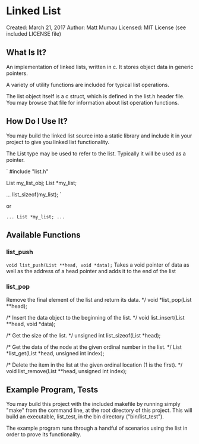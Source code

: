 # Linked List
Created:  March 21, 2017
Author:   Matt Mumau
Licensed: MIT License (see included LICENSE file)

## What Is It?
An implementation of linked lists, written in c. It stores object data in 
generic pointers.

A variety of utility functions are included for typical list operations.

The list object itself is a c struct, which is defined in the list.h header 
file. You may browse that file for information about list operation functions.

## How Do I Use It?
You may build the linked list source into a static library and include it in
your project to give you linked list functionality. 

The List type may be used to refer to the list. Typically it will be used as a
pointer.

`
#include "list.h"

List my_list_obj;
List *my_list;

...
list_sizeof(my_list);
`

or

`
...
List *my_list;
...
`

## Available Functions

### list_push
`void list_push(List **head, void *data);`
Takes a void pointer of data as well as the address of a head pointer and adds
it to the end of the list

### list_pop
 Remove the final element of the list and return its data.
 */
void *list_pop(List **head);

/*
 Insert the data object to the beginning of the list.
 */
void list_insert(List **head, void *data);

/*
 Get the size of the list.
 */
unsigned int list_sizeof(List *head);

/*
 Get the data of the node at the given ordinal number in the list.
 */
List *list_get(List *head, unsigned int index);

/*
 Delete the item in the list at the given ordinal location (1 is the first).
 */
void list_remove(List **head, unsigned int index);


## Example Program, Tests
You may build this project with the included makefile by running simply "make"
from the command line, at the root directory of this project. This will build
an executable, list_test, in the bin directory ("bin/list_test").

The example program runs through a handful of scenarios using the list in order
to prove its functionality.



